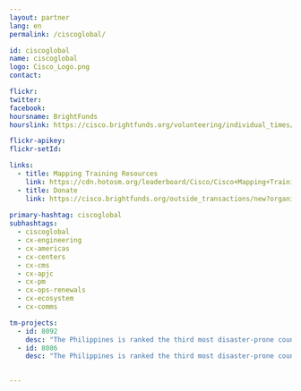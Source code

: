 ```yaml
---
layout: partner
lang: en
permalink: /ciscoglobal/

id: ciscoglobal
name: ciscoglobal
logo: Cisco_Logo.png
contact:

flickr: 
twitter: 
facebook: 
hoursname: BrightFunds
hourslink: https://cisco.brightfunds.org/volunteering/individual_times/new?organization_id=301063

flickr-apikey: 
flickr-setId: 

links:
  - title: Mapping Training Resources
    link: https://cdn.hotosm.org/leaderboard/Cisco/Cisco+Mapping+Training.zip
  - title: Donate
    link: https://cisco.brightfunds.org/outside_transactions/new?organization_id=301063
    
primary-hashtag: ciscoglobal
subhashtags:
  - ciscoglobal
  - cx-engineering
  - cx-americas
  - cx-centers
  - cx-cms
  - cx-apjc
  - cx-pm
  - cx-ops-renewals
  - cx-ecosystem
  - cx-comms

tm-projects:
  - id: 8092
    desc: "The Philippines is ranked the third most disaster-prone country in the world, consistently experiencing natural disasters like typhoons, earthquakes, and volcanic eruptions. Currently, many disaster-prone communities within the Philippines are poorly mapped, making it difficult to both prepare for and respond to natural disasters."
  - id: 8086
    desc: "The Philippines is ranked the third most disaster-prone country in the world, consistently experiencing natural disasters like typhoons, earthquakes, and volcanic eruptions. Currently, many disaster-prone communities within the Philippines are poorly mapped, making it difficult to both prepare for and respond to natural disasters."

    
---
```

